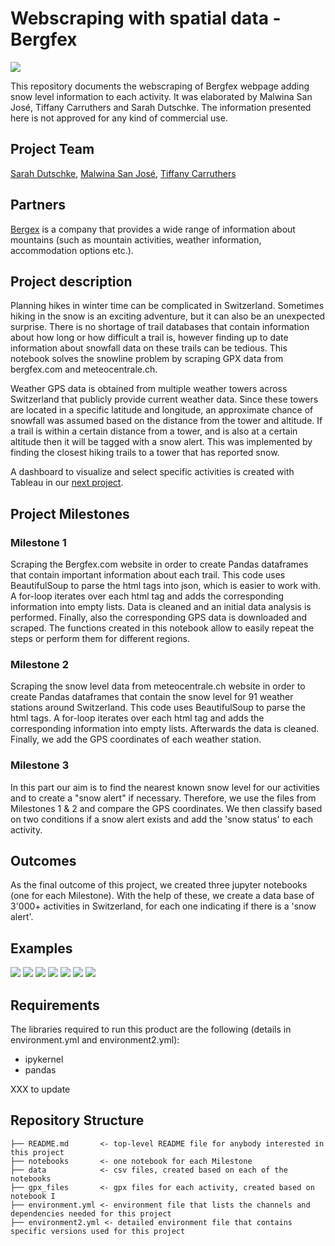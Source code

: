 # Webscraping with spatial data - Bergfex

![](Teaser_Bergfex.png)

This repository documents the webscraping of Bergfex webpage adding snow level information to each activity. It was elaborated by Malwina San José, Tiffany Carruthers and Sarah Dutschke. The information presented here is not approved for any kind of commercial use.

Project Team
-----------

[Sarah Dutschke](https://www.linkedin.com/in/sarah-dutschke/), 
[Malwina San José](https://www.linkedin.com/in/malwina-san-josé/),
[Tiffany Carruthers](https://www.linkedin.com/in/tiffanycarruthers/)

Partners
 -------
[Bergex](https://www.bergfex.com/) is a company that provides a wide range of information about mountains (such as mountain activities, weather information, accommodation options etc.).

Project description
-------------------
Planning hikes in winter time can be complicated in Switzerland. Sometimes hiking in the snow is an exciting adventure, but it can also be an unexpected surprise. There is no shortage of trail databases that contain information about how long or how difficult a trail is, however finding up to date information about snowfall data on these trails can be tedious. This notebook solves the snowline problem by scraping GPX data from bergfex.com and meteocentrale.ch. 

Weather GPS data is obtained from multiple weather towers across Switzerland that publicly provide current weather data. Since these towers are located in a specific latitude and longitude, an approximate chance of snowfall was assumed based on the distance from the tower and altitude. If a trail is within a certain distance from a tower, and is also at a certain altitude then it will be tagged with a snow alert. This was implemented by finding the closest hiking trails to a tower that has reported snow.

A dashboard to visualize and select specific activities is created with Tableau in our [next project](https://github.com/SarahDutschke/bergfex_snowalert_part_II).

Project Milestones
-------------------
### Milestone 1
Scraping the Bergfex.com website in order to create Pandas dataframes that contain important information about each trail. This code uses BeautifulSoup to parse the html tags into json, which is easier to work with. A for-loop iterates over each html tag and adds the corresponding information into empty lists. Data is cleaned and an initial data analysis is performed.
Finally, also the corresponding GPS data is downloaded and scraped.
The functions created in this notebook allow to easily repeat the steps or perform them for different regions.

 ### Milestone 2
 Scraping the snow level data from meteocentrale.ch website in order to create Pandas dataframes that contain the snow level for 91 weather stations around Switzerland.
 This code uses BeautifulSoup to parse the html tags. A for-loop iterates over each html tag and adds the corresponding information into empty lists. Afterwards the data is cleaned.
 Finally, we add the GPS coordinates of each weather station.
 
 ### Milestone 3
 In this part our aim is to find the nearest known snow level for our activities and to create a "snow alert" if necessary. Therefore, we use the files from Milestones 1 & 2 and compare the GPS coordinates. 
 We then classify based on two conditions if a snow alert exists and add the 'snow status' to each activity.
 
 
 Outcomes
 ---------
As the final outcome of this project, we created three jupyter notebooks (one for each Milestone). With the help of these, we create a data base of 3'000+ activities in Switzerland, for each one indicating if there is a 'snow alert'. 

Examples
---------
![](scraping.jpeg)
![](clean_df.jpeg)
![](barchart.jpeg)
![](../examples/scatter_plot.jpeg)
![](https://github.com/malwinasanjose/bergfex_snow_alert/blob/master/examples/scatter_plot.jpeg)
![](box_plot.jpeg)
![](correlation_matrix.jpeg)

Requirements
------------
The libraries required to run this product are the following (details in environment.yml and environment2.yml):
  - ipykernel
  - pandas

XXX to update
  
  
Repository Structure
------------
    ├── README.md       <- top-level README file for anybody interested in this project
    ├── notebooks       <- one notebook for each Milestone
    ├── data            <- csv files, created based on each of the notebooks
    ├── gpx_files       <- gpx files for each activity, created based on notebook I
    ├── environment.yml <- environment file that lists the channels and dependencies needed for this project
    ├── environment2.yml <- detailed environment file that contains specific versions used for this project
